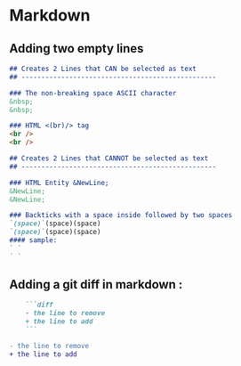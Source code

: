 # Markdown

## Adding two empty lines

```md
## Creates 2 Lines that CAN be selected as text
## -------------------------------------------------

### The non-breaking space ASCII character
&nbsp;
&nbsp;

### HTML <(br)/> tag
<br />
<br />

## Creates 2 Lines that CANNOT be selected as text
## -------------------------------------------------

### HTML Entity &NewLine;
&NewLine;
&NewLine;

### Backticks with a space inside followed by two spaces
`(space)`(space)(space)
`(space)`(space)(space)
#### sample:
` `  
` `
```

## Adding a git diff in markdown :

```md
    ```diff
    - the line to remove
    + the line to add
    ```
```

```diff
- the line to remove
+ the line to add
```
